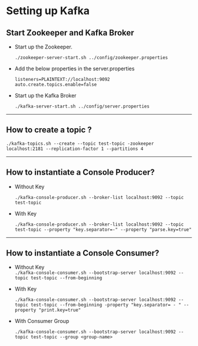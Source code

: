 # Setting up Kafka

## Start Zookeeper and Kafka Broker

- Start up the Zookeeper.  

    ```./zookeeper-server-start.sh ../config/zookeeper.properties```

- Add the below properties in the server.properties  

    ```listeners=PLAINTEXT://localhost:9092```   
    ```auto.create.topics.enable=false```

- Start up the Kafka Broker  

    ```./kafka-server-start.sh ../config/server.properties```

---

## How to create a topic ?  

```./kafka-topics.sh --create --topic test-topic -zookeeper localhost:2181 --replication-factor 1 --partitions 4```  

---

## How to instantiate a Console Producer?  

- Without Key  

    ```./kafka-console-producer.sh --broker-list localhost:9092 --topic test-topic```  

- With Key  

    ```./kafka-console-producer.sh --broker-list localhost:9092 --topic test-topic --property "key.separator=-" --property "parse.key=true"``` 

--- 

## How to instantiate a Console Consumer?

- Without Key  
    ```./kafka-console-consumer.sh --bootstrap-server localhost:9092 --topic test-topic --from-beginning```  

- With Key

    ```./kafka-console-consumer.sh --bootstrap-server localhost:9092 --topic test-topic --from-beginning -property "key.separator= - " --property "print.key=true"```  
- With Consumer Group  

    ```./kafka-console-consumer.sh --bootstrap-server localhost:9092 --topic test-topic --group <group-name>```

